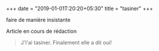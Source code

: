 +++
date = "2019-01-01T:20:20+05:30"
title = "tasiner"
+++

faire de manière insistante
<!--more-->
Article en cours de rédaction

> J'l'ai tasiner. Finalement elle a dit oui!
